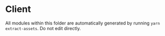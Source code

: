 # Client

All modules within this folder are automatically generated by running `yarn extract-assets`. Do not edit directly.

